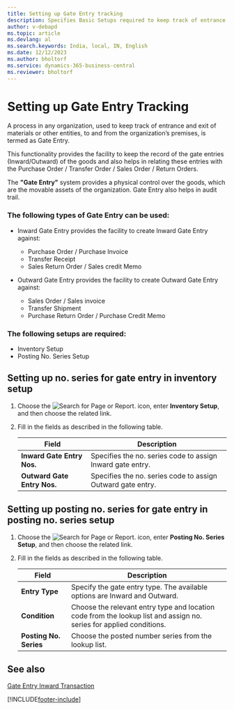 ```yaml
---
title: Setting up Gate Entry tracking
description: Specifies Basic Setups required to keep track of entrance and exit of materials or other entities, to and from the organization’s premises.
author: v-debapd
ms.topic: article
ms.devlang: al
ms.search.keywords: India, local, IN, English
ms.date: 12/12/2023
ms.author: bholtorf
ms.service: dynamics-365-business-central
ms.reviewer: bholtorf
---
```


# Setting up Gate Entry Tracking

A process in any organization, used to keep track of entrance and exit of materials or other entities, to and from the organization’s premises, is termed as Gate Entry.

This functionality provides the facility to keep the record of the gate entries (Inward/Outward) of the goods and also helps in relating these entries with the Purchase Order / Transfer Order / Sales Order / Return Orders.

The **"Gate Entry"** system provides a physical control over the goods, which are the movable assets of the organization. Gate Entry also helps in audit trail.

### The following types of Gate Entry can be used:

 - Inward Gate Entry provides the facility to create Inward Gate Entry against:

      - Purchase Order / Purchase Invoice
      - Transfer Receipt
      - Sales Return Order / Sales credit Memo

 - Outward Gate Entry provides the facility to create Outward Gate Entry against:
     - Sales Order / Sales invoice
     - Transfer Shipment
     - Purchase Return Order / Purchase Credit Memo
 
### The following setups are required:

- Inventory Setup
- Posting No. Series Setup

## Setting up no. series for gate entry in inventory setup

1. Choose the ![Search for Page or Report.](image/search_small.png "Search for Page or Report icon") icon, enter **Inventory Setup**, and then choose the related link.
2. Fill in the fields as described in the following table.

    |Field|Description|  
    |---------------------------------|---------------------------------------|  
    |**Inward Gate Entry Nos.**|Specifies the no. series code to assign Inward gate entry.|
    |**Outward Gate Entry Nos.**|Specifies the no. series code to assign Outward gate entry.|

## Setting up posting no. series for gate entry in posting no. series setup

1. Choose the ![Search for Page or Report.](image/search_small.png "Search for Page or Report icon") icon, enter **Posting No. Series Setup**, and then choose the related link.
2. Fill in the fields as described in the following table.

    |Field|Description|  
    |---------------------------------|---------------------------------------|  
    |**Entry Type**|Specify the gate entry type. The available options are Inward and Outward.|  
    |**Condition**|Choose the relevant entry type and location code from the lookup list and assign no. series for applied conditions.|  
    |**Posting No. Series**|Choose the posted number series from the lookup list.| 







## See also 
[Gate Entry Inward Transaction](Gate-Entry-Inward_Transactions.md)




[!INCLUDE[footer-include](../../includes/footer-banner.md)]
